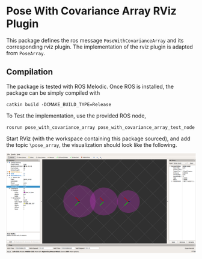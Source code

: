 # Pose With Covariance Array RViz Plugin

This package defines the ros message `PoseWithCovarianceArray` and its corresponding rviz plugin. The implementation of the rviz plugin is adapted from `PoseArray`.

## Compilation

The package is tested with ROS Melodic. Once ROS is installed, the package can be simply compiled with
```
catkin build -DCMAKE_BUILD_TYPE=Release
```
To Test the implementation, use the provided ROS node,
```
rosrun pose_with_covariance_array pose_with_covariance_array_test_node
```
Start RViz (with the workspace containing this package sourced), and add the topic `\pose_array`, the visualization should look like the following.

![example](doc/pose_with_covariance_array.png)
